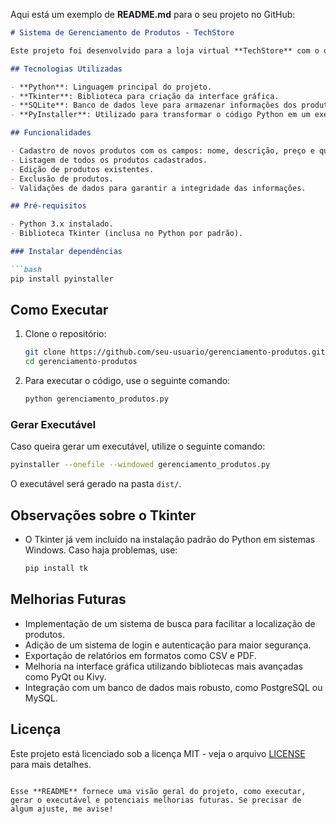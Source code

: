 Aqui está um exemplo de **README.md** para o seu projeto no GitHub:

```markdown
# Sistema de Gerenciamento de Produtos - TechStore

Este projeto foi desenvolvido para a loja virtual **TechStore** com o objetivo de criar um sistema simples e eficiente para o gerenciamento de produtos. O sistema permite adicionar, editar, excluir e visualizar os produtos disponíveis para venda no site.

## Tecnologias Utilizadas

- **Python**: Linguagem principal do projeto.
- **Tkinter**: Biblioteca para criação da interface gráfica.
- **SQLite**: Banco de dados leve para armazenar informações dos produtos.
- **PyInstaller**: Utilizado para transformar o código Python em um executável.

## Funcionalidades

- Cadastro de novos produtos com os campos: nome, descrição, preço e quantidade em estoque.
- Listagem de todos os produtos cadastrados.
- Edição de produtos existentes.
- Exclusão de produtos.
- Validações de dados para garantir a integridade das informações.

## Pré-requisitos

- Python 3.x instalado.
- Biblioteca Tkinter (inclusa no Python por padrão).

### Instalar dependências

```bash
pip install pyinstaller
```

## Como Executar

1. Clone o repositório:
   ```bash
   git clone https://github.com/seu-usuario/gerenciamento-produtos.git
   cd gerenciamento-produtos
   ```

2. Para executar o código, use o seguinte comando:
   ```bash
   python gerenciamento_produtos.py
   ```

### Gerar Executável

Caso queira gerar um executável, utilize o seguinte comando:
```bash
pyinstaller --onefile --windowed gerenciamento_produtos.py
```
O executável será gerado na pasta `dist/`.

## Observações sobre o Tkinter

- O Tkinter já vem incluído na instalação padrão do Python em sistemas Windows. Caso haja problemas, use:
  ```bash
  pip install tk
  ```

## Melhorias Futuras

- Implementação de um sistema de busca para facilitar a localização de produtos.
- Adição de um sistema de login e autenticação para maior segurança.
- Exportação de relatórios em formatos como CSV e PDF.
- Melhoria na interface gráfica utilizando bibliotecas mais avançadas como PyQt ou Kivy.
- Integração com um banco de dados mais robusto, como PostgreSQL ou MySQL.

## Licença

Este projeto está licenciado sob a licença MIT - veja o arquivo [LICENSE](LICENSE) para mais detalhes.
```

Esse **README** fornece uma visão geral do projeto, como executar, gerar o executável e potenciais melhorias futuras. Se precisar de algum ajuste, me avise!
